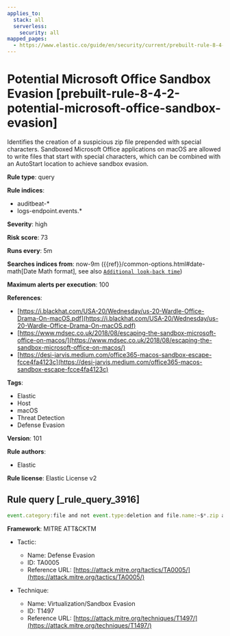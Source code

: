```yaml
---
applies_to:
  stack: all
  serverless:
    security: all
mapped_pages:
  - https://www.elastic.co/guide/en/security/current/prebuilt-rule-8-4-2-potential-microsoft-office-sandbox-evasion.html
---
```


# Potential Microsoft Office Sandbox Evasion [prebuilt-rule-8-4-2-potential-microsoft-office-sandbox-evasion]

Identifies the creation of a suspicious zip file prepended with special characters. Sandboxed Microsoft Office applications on macOS are allowed to write files that start with special characters, which can be combined with an AutoStart location to achieve sandbox evasion.

**Rule type**: query

**Rule indices**:

* auditbeat-*
* logs-endpoint.events.*

**Severity**: high

**Risk score**: 73

**Runs every**: 5m

**Searches indices from**: now-9m ({{ref}}/common-options.html#date-math[Date Math format], see also [`Additional look-back time`](docs-content://solutions/security/detect-and-alert/create-detection-rule.md#rule-schedule))

**Maximum alerts per execution**: 100

**References**:

* [https://i.blackhat.com/USA-20/Wednesday/us-20-Wardle-Office-Drama-On-macOS.pdf](https://i.blackhat.com/USA-20/Wednesday/us-20-Wardle-Office-Drama-On-macOS.pdf)
* [https://www.mdsec.co.uk/2018/08/escaping-the-sandbox-microsoft-office-on-macos/](https://www.mdsec.co.uk/2018/08/escaping-the-sandbox-microsoft-office-on-macos/)
* [https://desi-jarvis.medium.com/office365-macos-sandbox-escape-fcce4fa4123c](https://desi-jarvis.medium.com/office365-macos-sandbox-escape-fcce4fa4123c)

**Tags**:

* Elastic
* Host
* macOS
* Threat Detection
* Defense Evasion

**Version**: 101

**Rule authors**:

* Elastic

**Rule license**: Elastic License v2

## Rule query [_rule_query_3916]

```js
event.category:file and not event.type:deletion and file.name:~$*.zip and host.os.type:macos
```

**Framework**: MITRE ATT&CKTM

* Tactic:

    * Name: Defense Evasion
    * ID: TA0005
    * Reference URL: [https://attack.mitre.org/tactics/TA0005/](https://attack.mitre.org/tactics/TA0005/)

* Technique:

    * Name: Virtualization/Sandbox Evasion
    * ID: T1497
    * Reference URL: [https://attack.mitre.org/techniques/T1497/](https://attack.mitre.org/techniques/T1497/)



